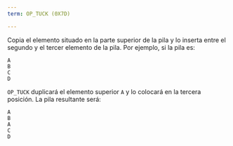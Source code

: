 ```yaml
---
term: OP_TUCK (0X7D)

---
```

Copia el elemento situado en la parte superior de la pila y lo inserta entre el segundo y el tercer elemento de la pila. Por ejemplo, si la pila es:

```text
A
B
C
D
```

`OP_TUCK` duplicará el elemento superior `A` y lo colocará en la tercera posición. La pila resultante será:

```text
A
B
A
C
D
```